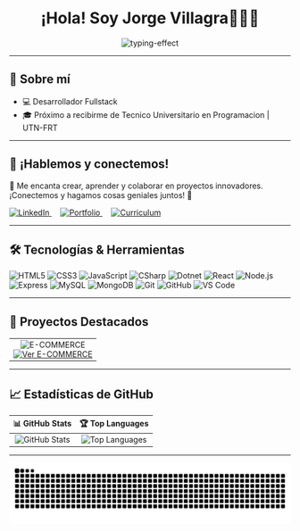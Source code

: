 <h1 align="center">¡Hola! Soy Jorge Villagra👨🏻‍💻</h1>

<p align="center">
   <img
  src="https://readme-typing-svg.herokuapp.com?font=Fira+Code&weight=600&color=F7DF1E&size=25&center=true&vCenter=true&width=700&height=100&lines=PIENSA+COMO+UN+INGENIERO,+CREA+COMO+UN+ARTISTA""
  alt="typing-effect" />

</p>

---

## 🚀 Sobre mí

- 💻 Desarrollador Fullstack
- 🎓 Próximo a recibirme de Tecnico Universitario en Programacion | UTN-FRT  


---

## 🔗 ¡Hablemos y conectemos!

<p align="left">
  💬 Me encanta crear, aprender y colaborar en proyectos innovadores.  
  ¡Conectemos y hagamos cosas geniales juntos! 🚀
</p>

<p align="left">
  <!-- LinkedIn -->
  <a href="" target="_blank">
    <img src="https://img.icons8.com/color/80/000000/linkedin.png" alt="LinkedIn" title="Conectemos en LinkedIn" />
  </a>
  &nbsp;&nbsp;&nbsp;
  <!-- Portfolio -->
  <a href="" target="_blank">
    <img src="https://img.icons8.com/fluency/80/domain.png" alt="Portfolio" title="Mira mis proyectos" />
  </a>
  &nbsp;&nbsp;&nbsp;
  <!-- CV -->
  <a href="" target="_blank">
    <img src="https://img.icons8.com/color/80/000000/resume.png" alt="Curriculum" title="Descarga mi CV" />
  </a>
</p>


---

## 🛠️ Tecnologías & Herramientas

<p align="left">
  <img src="https://skillicons.dev/icons?i=html&theme=light&size=50" height="50" alt="HTML5" />
  <img src="https://skillicons.dev/icons?i=css&theme=light&size=50" height="50" alt="CSS3" />
  <img src="https://skillicons.dev/icons?i=js&theme=light&size=50" height="50" alt="JavaScript" />
  <img src="https://skillicons.dev/icons?i=cs&theme=light&size=50" height="50" alt="CSharp" />
  <img src="https://skillicons.dev/icons?i=dotnet&theme=light&size=50" height="50" alt="Dotnet" />
  <img src="https://skillicons.dev/icons?i=react&theme=light&size=50" height="50" alt="React" />
  <img src="https://skillicons.dev/icons?i=nodejs&theme=light&size=50" height="50" alt="Node.js" />
  <img src="https://skillicons.dev/icons?i=express&theme=light&size=50" height="50" alt="Express" />
  <img src="https://skillicons.dev/icons?i=mysql&theme=light&size=50" height="50" alt="MySQL" />
  <img src="https://skillicons.dev/icons?i=mongodb&theme=light&size=50" height="50" alt="MongoDB" />
  <img src="https://skillicons.dev/icons?i=git&theme=light&size=50" height="50" alt="Git" />
  <img src="https://skillicons.dev/icons?i=github&theme=light&size=50" height="50" alt="GitHub" />
  <img src="https://skillicons.dev/icons?i=vscode&theme=light&size=50" height="50" alt="VS Code" />
</p>

---

## 📂 Proyectos Destacados

<div align="left">
  <table>
    <tr>
      <td align="center">
        <img src="https://github.com/user-attachments/assets/f11fd988-42e6-4466-9fb6-49e866be3ab7" alt="E-COMMERCE" height="150" />
        <br />
        <a href="https://github.com/T1T0Dev/E-COMMERCE" target="_blank">
          <img
            src="https://img.shields.io/badge/Ver%20Repositorio-181717?style=for-the-badge&logo=github&logoColor=white"
            alt="Ver E-COMMERCE" />
        </a>
      </td>
    </tr>
  </table>
</div>



---

## 📈 Estadísticas de GitHub

| 📊 GitHub Stats | 🏆 Top Languages |
|:---------------:|:----------------:|
| ![GitHub Stats](https://github-readme-stats.vercel.app/api?username=T1T0Dev&show_icons=true&theme=radical) | ![Top Languages](https://github-readme-stats.vercel.app/api/top-langs/?username=T1T0Dev&layout=compact&theme=radical) |


---

<p align="center">
  <img src="https://raw.githubusercontent.com/Ismaeldevs/Ismaeldevs/output/github-snake-dark.svg" alt="snake" />
</p>
